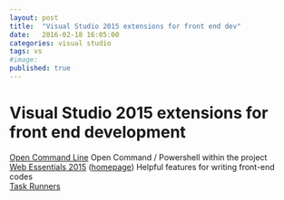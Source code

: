 ```yaml
---
layout: post
title:  "Visual Studio 2015 extensions for front end dev"
date:   2016-02-18 16:05:00
categories: visual studio
tags: vs
#image:
published: true
---
```



# Visual Studio 2015 extensions for front end development

[Open Command Line](https://visualstudiogallery.msdn.microsoft.com/4e84e2cf-2d6b-472a-b1e2-b84932511379) Open Command / Powershell within the project  
[Web Essentials 2015](https://visualstudiogallery.msdn.microsoft.com/ee6e6d8c-c837-41fb-886a-6b50ae2d06a2) ([homepage](http://vswebessentials.com/)) Helpful features for writing front-end codes  
[Task Runners](https://visualstudiogallery.msdn.microsoft.com/5497fd10-b1ba-474c-8991-1438ae47012a) 




